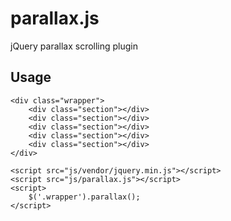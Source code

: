 # parallax.js

jQuery parallax scrolling plugin

## Usage

```
<div class="wrapper">
    <div class="section"></div>
    <div class="section"></div>
    <div class="section"></div>
    <div class="section"></div>
    <div class="section"></div>
</div>

<script src="js/vendor/jquery.min.js"></script>
<script src="js/parallax.js"></script>
<script>
    $('.wrapper').parallax();
</script>
```

